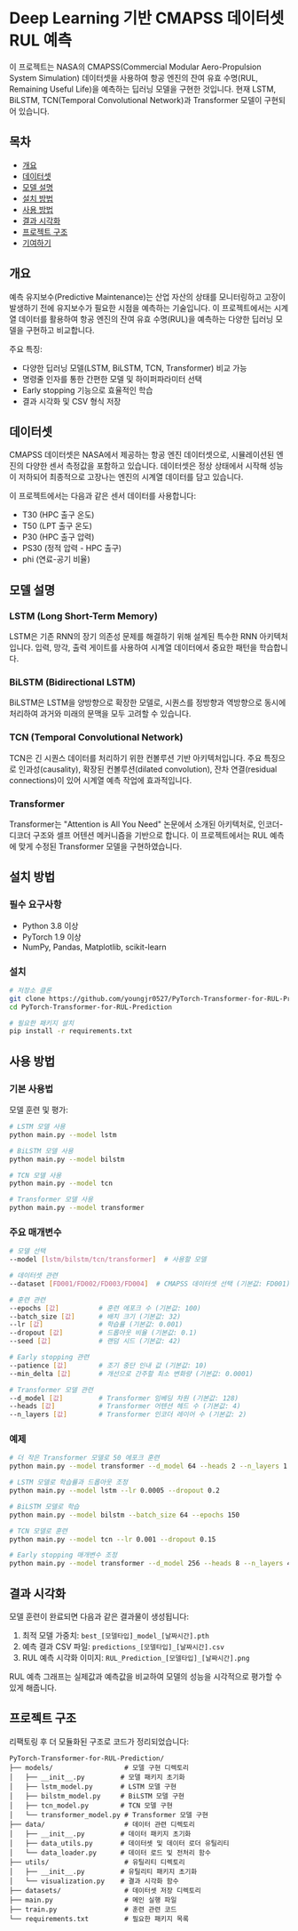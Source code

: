 # Deep Learning 기반 CMAPSS 데이터셋 RUL 예측

이 프로젝트는 NASA의 CMAPSS(Commercial Modular Aero-Propulsion System Simulation) 데이터셋을 사용하여 항공 엔진의 잔여 유효 수명(RUL, Remaining Useful Life)을 예측하는 딥러닝 모델을 구현한 것입니다. 현재 LSTM, BiLSTM, TCN(Temporal Convolutional Network)과 Transformer 모델이 구현되어 있습니다.

## 목차
- [개요](#개요)
- [데이터셋](#데이터셋)
- [모델 설명](#모델-설명)
- [설치 방법](#설치-방법)
- [사용 방법](#사용-방법)
- [결과 시각화](#결과-시각화)
- [프로젝트 구조](#프로젝트-구조)
- [기여하기](#기여하기)

## 개요

예측 유지보수(Predictive Maintenance)는 산업 자산의 상태를 모니터링하고 고장이 발생하기 전에 유지보수가 필요한 시점을 예측하는 기술입니다. 이 프로젝트에서는 시계열 데이터를 활용하여 항공 엔진의 잔여 유효 수명(RUL)을 예측하는 다양한 딥러닝 모델을 구현하고 비교합니다.

주요 특징:
- 다양한 딥러닝 모델(LSTM, BiLSTM, TCN, Transformer) 비교 가능
- 명령줄 인자를 통한 간편한 모델 및 하이퍼파라미터 선택
- Early stopping 기능으로 효율적인 학습
- 결과 시각화 및 CSV 형식 저장

## 데이터셋

CMAPSS 데이터셋은 NASA에서 제공하는 항공 엔진 데이터셋으로, 시뮬레이션된 엔진의 다양한 센서 측정값을 포함하고 있습니다. 데이터셋은 정상 상태에서 시작해 성능이 저하되어 최종적으로 고장나는 엔진의 시계열 데이터를 담고 있습니다.

이 프로젝트에서는 다음과 같은 센서 데이터를 사용합니다:
- T30 (HPC 출구 온도)
- T50 (LPT 출구 온도)
- P30 (HPC 출구 압력)
- PS30 (정적 압력 - HPC 출구)
- phi (연료-공기 비율)

## 모델 설명

### LSTM (Long Short-Term Memory)
LSTM은 기존 RNN의 장기 의존성 문제를 해결하기 위해 설계된 특수한 RNN 아키텍처입니다. 입력, 망각, 출력 게이트를 사용하여 시계열 데이터에서 중요한 패턴을 학습합니다.

### BiLSTM (Bidirectional LSTM)
BiLSTM은 LSTM을 양방향으로 확장한 모델로, 시퀀스를 정방향과 역방향으로 동시에 처리하여 과거와 미래의 문맥을 모두 고려할 수 있습니다.

### TCN (Temporal Convolutional Network)
TCN은 긴 시퀀스 데이터를 처리하기 위한 컨볼루션 기반 아키텍처입니다. 주요 특징으로 인과성(causality), 확장된 컨볼루션(dilated convolution), 잔차 연결(residual connections)이 있어 시계열 예측 작업에 효과적입니다.

### Transformer
Transformer는 "Attention is All You Need" 논문에서 소개된 아키텍처로, 인코더-디코더 구조와 셀프 어텐션 메커니즘을 기반으로 합니다. 이 프로젝트에서는 RUL 예측에 맞게 수정된 Transformer 모델을 구현하였습니다.

## 설치 방법

### 필수 요구사항
- Python 3.8 이상
- PyTorch 1.9 이상
- NumPy, Pandas, Matplotlib, scikit-learn

### 설치

```bash
# 저장소 클론
git clone https://github.com/youngjr0527/PyTorch-Transformer-for-RUL-Prediction.git
cd PyTorch-Transformer-for-RUL-Prediction

# 필요한 패키지 설치
pip install -r requirements.txt
```

## 사용 방법

### 기본 사용법

모델 훈련 및 평가:

```bash
# LSTM 모델 사용
python main.py --model lstm

# BiLSTM 모델 사용
python main.py --model bilstm

# TCN 모델 사용
python main.py --model tcn

# Transformer 모델 사용
python main.py --model transformer
```

### 주요 매개변수

```bash
# 모델 선택
--model [lstm/bilstm/tcn/transformer]  # 사용할 모델

# 데이터셋 관련
--dataset [FD001/FD002/FD003/FD004]  # CMAPSS 데이터셋 선택 (기본값: FD001)

# 훈련 관련
--epochs [값]          # 훈련 에포크 수 (기본값: 100)
--batch_size [값]      # 배치 크기 (기본값: 32)
--lr [값]              # 학습률 (기본값: 0.001)
--dropout [값]         # 드롭아웃 비율 (기본값: 0.1)
--seed [값]            # 랜덤 시드 (기본값: 42)

# Early stopping 관련
--patience [값]        # 조기 중단 인내 값 (기본값: 10)
--min_delta [값]       # 개선으로 간주할 최소 변화량 (기본값: 0.0001)

# Transformer 모델 관련
--d_model [값]         # Transformer 임베딩 차원 (기본값: 128)
--heads [값]           # Transformer 어텐션 헤드 수 (기본값: 4)
--n_layers [값]        # Transformer 인코더 레이어 수 (기본값: 2)
```

### 예제

```bash
# 더 작은 Transformer 모델로 50 에포크 훈련
python main.py --model transformer --d_model 64 --heads 2 --n_layers 1 --epochs 50

# LSTM 모델로 학습률과 드롭아웃 조정
python main.py --model lstm --lr 0.0005 --dropout 0.2

# BiLSTM 모델로 학습
python main.py --model bilstm --batch_size 64 --epochs 150

# TCN 모델로 훈련
python main.py --model tcn --lr 0.001 --dropout 0.15

# Early stopping 매개변수 조정
python main.py --model transformer --d_model 256 --heads 8 --n_layers 4 --seq_len 30 --lr 0.0005 --patience 15 --lr_scheduler
```

## 결과 시각화

모델 훈련이 완료되면 다음과 같은 결과물이 생성됩니다:

1. 최적 모델 가중치: `best_[모델타입]_model_[날짜시간].pth`
2. 예측 결과 CSV 파일: `predictions_[모델타입]_[날짜시간].csv`
3. RUL 예측 시각화 이미지: `RUL_Prediction_[모델타입]_[날짜시간].png`

RUL 예측 그래프는 실제값과 예측값을 비교하여 모델의 성능을 시각적으로 평가할 수 있게 해줍니다.

## 프로젝트 구조

리팩토링 후 더 모듈화된 구조로 코드가 정리되었습니다:

```
PyTorch-Transformer-for-RUL-Prediction/
├── models/                  # 모델 구현 디렉토리
│   ├── __init__.py         # 모델 패키지 초기화
│   ├── lstm_model.py       # LSTM 모델 구현
│   ├── bilstm_model.py     # BiLSTM 모델 구현
│   ├── tcn_model.py        # TCN 모델 구현
│   └── transformer_model.py # Transformer 모델 구현
├── data/                    # 데이터 관련 디렉토리
│   ├── __init__.py         # 데이터 패키지 초기화
│   ├── data_utils.py       # 데이터셋 및 데이터 로더 유틸리티
│   └── data_loader.py      # 데이터 로드 및 전처리 함수
├── utils/                   # 유틸리티 디렉토리
│   ├── __init__.py         # 유틸리티 패키지 초기화
│   └── visualization.py    # 결과 시각화 함수
├── datasets/                # 데이터셋 저장 디렉토리
├── main.py                  # 메인 실행 파일
├── train.py                 # 훈련 관련 코드
└── requirements.txt         # 필요한 패키지 목록
```
